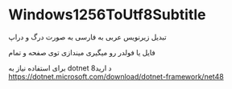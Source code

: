 # Windows1256ToUtf8Subtitle
تبدیل زیرنویس عربی به فارسی به صورت درگ و دراپ

فایل یا فولدر رو میگیری میندازی توی صفحه و تمام

برای استفاده نیاز به dotnet 8د ارید
https://dotnet.microsoft.com/download/dotnet-framework/net48
